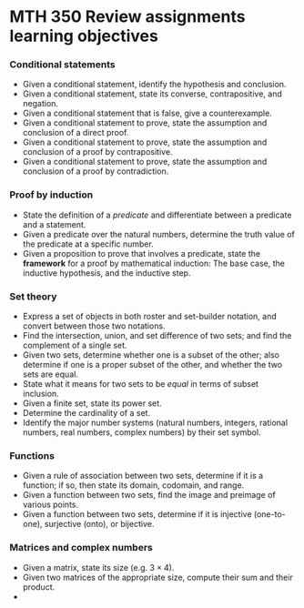 # MTH 350 Review assignments learning objectives

### Conditional statements 

- Given a conditional statement, identify the hypothesis and conclusion. 
- Given a conditional statement, state its converse, contrapositive, and negation. 
- Given a conditional statement that is false, give a counterexample. 
- Given a conditional statement to prove, state the assumption and conclusion of a direct proof. 
- Given a conditional statement to prove, state the assumption and conclusion of a proof by contrapositive. 
- Given a conditional statement to prove, state the assumption and conclusion of a proof by contradiction. 

### Proof by induction

- State the definition of a *predicate* and differentiate between a predicate and a statement. 
- Given a predicate over the natural numbers, determine the truth value of the predicate at a specific number. 
- Given a proposition to prove that involves a predicate, state the **framework** for a proof by mathematical induction: The base case, the inductive hypothesis, and the inductive step. 

### Set theory  

- Express a set of objects in both roster and set-builder notation, and convert between those two notations. 
- Find the intersection, union, and set difference of two sets; and find the complement of a single set. 
- Given two sets, determine whether one is a subset of the other; also determine if one is a proper subset of the other, and whether the two sets are equal. 
- State what it means for two sets to be *equal* in terms of subset inclusion. 
- Given a finite set, state its power set. 
- Determine the cardinality of a set. 
- Identify the major number systems (natural numbers, integers, rational numbers, real numbers, complex numbers) by their set symbol. 

### Functions

- Given a rule of association between two sets, determine if it is a function; if so, then state its domain, codomain, and range. 
- Given a function between two sets, find the image and preimage of various points. 
- Given a function between two sets, determine if it is injective (one-to-one), surjective (onto), or bijective. 

### Matrices and complex numbers

- Given a matrix, state its size (e.g. $3 \times 4$). 
- Given two matrices of the appropriate size, compute their sum and their product. 
- 
<!--stackedit_data:
eyJoaXN0b3J5IjpbODY5MjM2NTU1XX0=
-->